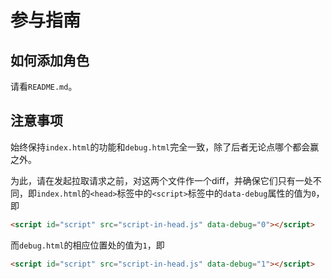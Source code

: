 # 参与指南
## 如何添加角色
请看`README.md`。

## 注意事项
始终保持`index.html`的功能和`debug.html`完全一致，除了后者无论点哪个都会赢之外。

为此，请在发起拉取请求之前，对这两个文件作一个diff，并确保它们只有一处不同，即`index.html`的`<head>`标签中的`<script>`标签中的`data-debug`属性的值为`0`，即
```html
<script id="script" src="script-in-head.js" data-debug="0"></script>
```
而`debug.html`的相应位置处的值为`1`，即
```html
<script id="script" src="script-in-head.js" data-debug="1"></script>
```
